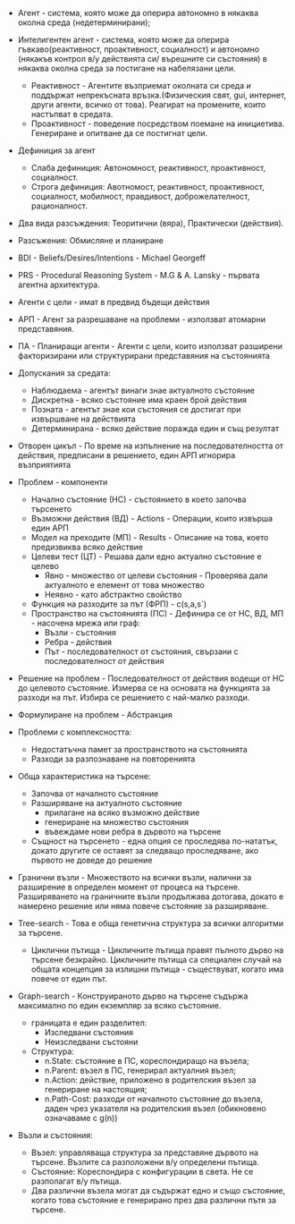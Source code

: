 - Агент - система, която може да оперира автономно в някаква околна среда (недетерминирани);
- Интелигентен агент - система, която може да оперира гъвкаво(реактивност, проактивност, социалност) и автономно (някакъв контрол в/у действията си/ върешните си състояния) в някаква околна среда за постигане на набелязани цели.
  - Реактивност - Агентите възприемат околната си среда и поддържат непрекъсната връзка.(Физическия свят, gui, интернет, други агенти, всичко от това). Реагират на промените, които настъпват в средата.
  - Проактивност - поведение посредством поемане на инициетива. Генериране и опитване да се постигнат цели.
- Дефиниция за агент
  - Слаба дефиниция: Автономност, реактивност, проактивност, социалност.
  - Строга дефиниция: Авотномост, реактивност, проактивност, социалност, мобилност, правдивост, доброжелателност, рационалност.
- Два вида разсъждения: Теоритични (вяра), Практически (действия).
- Разсъжения: Обмисляне и планиране
- BDI - Beliefs/Desires/Intentions - Michael Georgeff
- PRS - Procedural Reasoning System  - M.G & A. Lansky - първата агентна архитектура.

- Агенти с цели - имат в предвид бъдещи действия
- АРП - Агент за разрешаване на проблеми - използват атомарни представяния.
- ПА - Планиращи агенти - Агенти с цели, които използват разширени факторизирани или структурирани представяния на състоянията
- Допускания за средата:
  - Наблюдаема - агентът винаги знае актуалното състояние
  - Дискретна - всяко състояние има краен брой действия
  - Позната - агентът знае кои състояния се достигат при извършване на действията
  - Детерминирана - всяко действие поражда един и същ резултат
- Отворен цикъл - По време на изпълнение на последователността от действия, предписани в решението, един АРП игнорира възприятията
- Проблем - компоненти
  - Начално състояние (НС) - състоянието в което започва търсенето
  - Възможни действия (ВД) - Actions - Операции, които извърша един АРП
  - Модел на преходите (МП) - Results - Описание на това, което предизвиква всяко действие
  - Целеви тест (ЦТ) - Решава дали едно актуално състояние е целево
    - Явно - множество от целеви състояния - Проверява дали актуалното е елемент от това множество
    - Неявно - като абстрактно свойство
  - Функция на разходите за път (ФРП) - c(s,a,s`)
  - Пространство на състоянията (ПС) - Дефинира се от НС, ВД, МП - насочена мрежа или граф:
    - Възли - състояния
    - Ребра - действия
    - Път - последователност от състояния, свързани с последователност от действия
- Решение на проблем - Последователност от действия водещи от НС до целевото състояние. Измерва се на основата на функцията за разходи на път. Избира се решението с най-малко разходи.
- Формулиране на проблем - Абстракция
- Проблеми с комплексността:
  - Недостатъчна памет за пространството на състоянията
  - Разходи за разпознаване на повторенията

- Обща характеристика на търсене:
  - Започва от началното състояние
  - Разширяване на актуалното състояние
    - прилагане на всяко възможно действие
    - генериране на множество състояния
    - въвеждаме нови ребра в дървото на търсене
  - Същност на търсенето - една опция се проследява по-нататък, докато другите се оставят за следващо проследяване, ако първото не доведе до решение
- Гранични възли - Множеството на всички възли, налични за разширение в определен момент от процеса на търсене. Разширяването на граничните възли продължава дотогава, докато е намерено решение или няма повече състояние за разширяване.
- Tree-search - Това е обща генетична структура за всички алгоритми за търсене.
  - Циклични пътища - Цикличните пътища правят пълното дърво на търсене безкрайно. Цикличните пътища са специален случай на общата концепция за излишни пътища - съществуват, когато има повече от един път.
- Graph-search - Конструираното дърво на търсене съдържа максимално по един екземпляр за всяко състояние. 
  - границата е един разделител:
    - Изследвани състояния
    - Неизследвани състояни
  - Структура:
    - n.State: състояние в ПС, кореспондиращо на възела;
    - n.Parent: възел в ПС, генерирал актуалния възел;
    - n.Action: действие, приложено в родителския възел за генериране на настоящия;
    - n.Path-Cost: разходи от началното състояние до възела, даден чрез указателя на родителския възел (обикновено означаваме с g(n))
- Възли и състояния:
  - Възел: управляваща структура за представяне дървото на търсене. Възлите са разположени в/у определени пътища.
  - Състояние: Кореспондира с конфигурации в света. Не се разполагат в/у пътища.
  - Два различни възела могат да съдържат едно и също състояние, когато това състояние е генерирано през два различни пътя за търсене.
